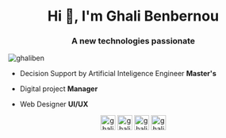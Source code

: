 <h1 align="center">Hi 👋, I'm Ghali Benbernou</h1>
<h3 align="center">A new technologies passionate</h3>

<p align="left"> <img src="https://komarev.com/ghpvc/?username=ghaliben" alt="ghaliben" /> </p>

- Decision Support by Artificial Inteligence Engineer **Master's**

- Digital project **Manager**

- Web Designer **UI/UX**


<p align="center">
<a href="https://twitter.com/ghalibenbernou" target="blank"><img align="center" src="https://cdn.jsdelivr.net/npm/simple-icons@3.0.1/icons/twitter.svg" alt="ghalibenbernou" height="30" width="30" /></a>
<a href="https://linkedin.com/in/ghali benbernou" target="blank"><img align="center" src="https://cdn.jsdelivr.net/npm/simple-icons@3.0.1/icons/linkedin.svg" alt="ghali benbernou" height="30" width="30" /></a>
<a href="https://fb.com/ghali benbernou" target="blank"><img align="center" src="https://cdn.jsdelivr.net/npm/simple-icons@3.0.1/icons/facebook.svg" alt="ghali benbernou" height="30" width="30" /></a>
<a href="https://instagram.com/ghali_antares" target="blank"><img align="center" src="https://cdn.jsdelivr.net/npm/simple-icons@3.0.1/icons/instagram.svg" alt="ghali_antares" height="30" width="30"  fill="white"/></a>
</p>
